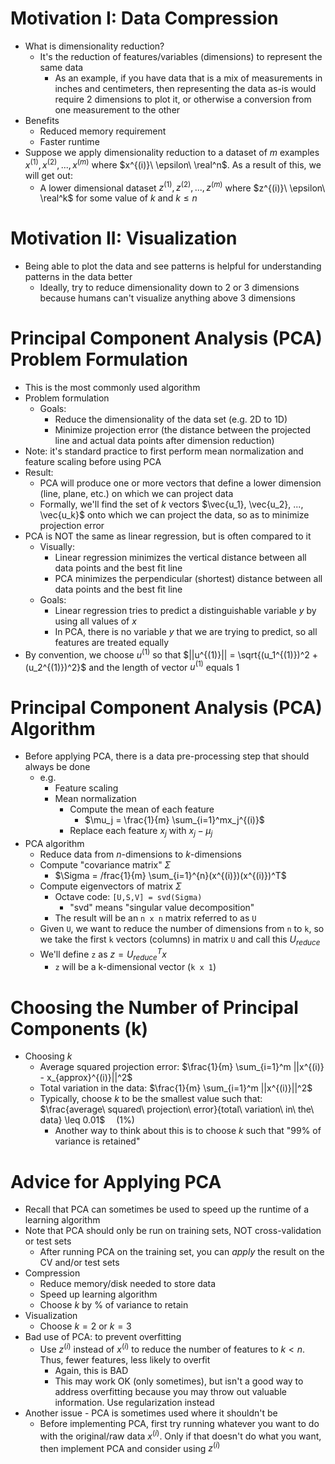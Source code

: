 # Motivation I: Data Compression
- What is dimensionality reduction?
  - It's the reduction of features/variables (dimensions) to represent the same data
    - As an example, if you have data that is a mix of measurements in inches and centimeters, then representing the data as-is would require 2 dimensions to plot it, or otherwise a conversion from one measurement to the other
- Benefits
  - Reduced memory requirement
  - Faster runtime
- Suppose we apply dimensionality reduction to a dataset of $m$ examples ${x^{(1)},x^{(2)},...,x^{(m)}}$ where $x^{(i)}\ \epsilon\ \real^n$. As a result of this, we will get out:
  - A lower dimensional dataset ${z^{(1)},z^{(2)},...,z^{(m)}}$ where $z^{(i)}\ \epsilon\ \real^k$ for some value of $k$ and $k \leq n$

# Motivation II: Visualization
- Being able to plot the data and see patterns is helpful for understanding patterns in the data better
  - Ideally, try to reduce dimensionality down to 2 or 3 dimensions because humans can't visualize anything above 3 dimensions

# Principal Component Analysis (PCA) Problem Formulation
- This is the most commonly used algorithm
- Problem formulation
  - Goals:
    - Reduce the dimensionality of the data set (e.g. 2D to 1D)
    - Minimize projection error (the distance between the projected line and actual data points after dimension reduction)
- Note: it's standard practice to first perform mean normalization and feature scaling before using PCA
- Result:
  - PCA will produce one or more vectors that define a lower dimension (line, plane, etc.) on which we can project data
  - Formally, we'll find the set of $k$ vectors $\vec{u_1}, \vec{u_2}, ..., \vec{u_k}$ onto which we can project the data, so as to minimize projection error
- PCA is NOT the same as linear regression, but is often compared to it
  - Visually:
    - Linear regression minimizes the vertical distance between all data points and the best fit line
    - PCA minimizes the perpendicular (shortest) distance between all data points and the best fit line
  - Goals:
    - Linear regression tries to predict a distinguishable variable $y$ by using all values of $x$
    - In PCA, there is no variable $y$ that we are trying to predict, so all features are treated equally  
- By convention, we choose $u^{(1)}$ so that $||u^{(1)}|| = \sqrt{(u_1^{(1)})^2 + (u_2^{(1)})^2}$ and the length of vector $u^{(1)}$ equals 1

# Principal Component Analysis (PCA) Algorithm
- Before applying PCA, there is a data pre-processing step that should always be done
  - e.g.
    - Feature scaling
    - Mean normalization
      - Compute the mean of each feature
        - $\mu_j = \frac{1}{m} \sum_{i=1}^mx_j^{(i)}$
      - Replace each feature $x_j$ with $x_j - \mu_j$
- PCA algorithm
  - Reduce data from $n$-dimensions to $k$-dimensions
  - Compute "covariance matrix" $\Sigma$
    - $\Sigma = /frac{1}{m} \sum_{i=1}^{n}(x^{(i)})(x^{(i)})^T$
  - Compute eigenvectors of matrix $\Sigma$
    - Octave code: `[U,S,V] = svd(Sigma)`
      - "svd" means "singular value decomposition"
    - The result will be an `n x n` matrix referred to as `U`
  - Given `U`, we want to reduce the number of dimensions from `n` to `k`, so we take the first `k` vectors (columns) in matrix `U` and call this $U_{reduce}$
  - We'll define `z` as $z = U_{reduce}^Tx$
    - `z` will be a k-dimensional vector (`k x 1`)

# Choosing the Number of Principal Components (k)
- Choosing $k$
  - Average squared projection error: $\frac{1}{m} \sum_{i=1}^m ||x^{(i)} - x_{approx}^{(i)}||^2$
  - Total variation in the data: $\frac{1}{m} \sum_{i=1}^m ||x^{(i)}||^2$
  - Typically, choose $k$ to be the smallest value such that:
    $\frac{average\ squared\ projection\ error}{total\ variation\ in\ the\ data} \leq 0.01$ &emsp;(1%)
    - Another way to think about this is to choose $k$ such that "99% of variance is retained"

# Advice for Applying PCA
- Recall that PCA can sometimes be used to speed up the runtime of a learning algorithm
- Note that PCA should only be run on training sets, NOT cross-validation or test sets
  - After running PCA on the training set, you can _apply_ the result on the CV and/or test sets
- Compression
  - Reduce memory/disk needed to store data
  - Speed up learning algorithm
  - Choose $k$ by % of variance to retain
- Visualization
  - Choose $k = 2$ or $k = 3$
- Bad use of PCA: to prevent overfitting
  - Use $z^{(i)}$ instead of $x^{(i)}$ to reduce the number of features to $k < n$. Thus, fewer features, less likely to overfit
    - Again, this is BAD
    - This may work OK (only sometimes), but isn't a good way to address overfitting because you may throw out valuable information. Use regularization instead
- Another issue - PCA is sometimes used where it shouldn't be
  - Before implementing PCA, first try running whatever you want to do with the original/raw data $x^{(i)}$. Only if that doesn't do what you want, then implement PCA and consider using $z^{(i)}$

